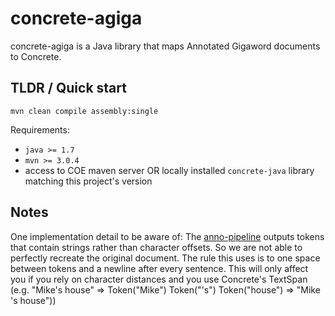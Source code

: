 concrete-agiga
==============

concrete-agiga is a Java library that maps Annotated Gigaword documents to Concrete.

## TLDR / Quick start ##
`mvn clean compile assembly:single`

Requirements:
* `java >= 1.7`
* `mvn >= 3.0.4`
* access to COE maven server OR locally installed `concrete-java` library matching this project's version

## Notes ##
One implementation detail to be aware of:
The [anno-pipeline](https://github.com/hltcoe/anno-pipeline) outputs tokens
that contain strings rather than character offsets. So we are not able to
perfectly recreate the original document. The rule this uses is to one space
between tokens and a newline after every sentence. This will only affect you
if you rely on character distances and you use Concrete's TextSpan
(e.g. "Mike's house" => Token("Mike") Token("'s") Token("house") => "Mike 's house"))
